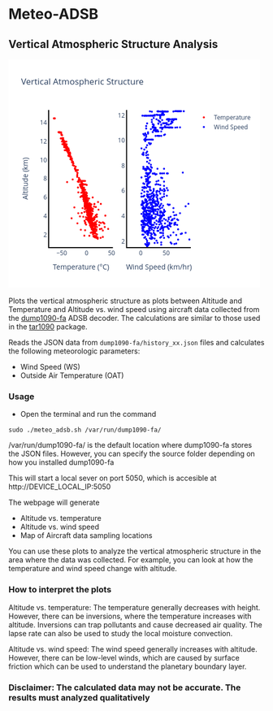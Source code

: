 # Meteo-ADSB

## Vertical Atmospheric Structure Analysis 

![Bengaluru](bengaluru.png)

 Plots the vertical atmospheric structure as plots between Altitude and Temperature and Altitude vs. wind speed using aircraft data collected from the [dump1090-fa](https://www.flightaware.com/adsb/piaware/install) ADSB decoder. The calculations are similar to those used in the [tar1090](https://github.com/wiedehopf/tar1090) package.


Reads the JSON data from `dump1090-fa/history_xx.json` files and calculates the following meteorologic parameters:

* Wind Speed (WS)
* Outside Air Temperature (OAT)

### Usage

* Open the terminal and run the command

```
sudo ./meteo_adsb.sh /var/run/dump1090-fa/
```

/var/run/dump1090-fa/ is the default location where dump1090-fa stores the JSON files. However, you can specify the source folder depending on how you installed dump1090-fa

This will start a local sever on port 5050, which is accesible at 
http://DEVICE_LOCAL_IP:5050

The webpage will generate
* Altitude vs. temperature
* Altitude vs. wind speed
* Map of Aircraft data sampling locations

You can use these plots to analyze the vertical atmospheric structure in the area where the data was collected. For example, you can look at how the temperature and wind speed change with altitude.

### How to interpret the plots

Altitude vs. temperature: The temperature generally decreases with height. However, there can be inversions, where the temperature increases with altitude. Inversions can trap pollutants and cause decreased air quality. The lapse rate can also be used to study the local moisture convection.

Altitude vs. wind speed: The wind speed generally increases with altitude. However, there can be low-level winds, which are caused by surface friction which can be used to understand the planetary boundary layer.


### Disclaimer: The calculated data may not be accurate. The results must analyzed qualitatively

